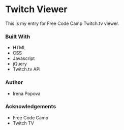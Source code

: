 #  Twitch Viewer
This is my entry for Free Code Camp Twitch.tv viewer.

###  Built With
+  HTML  
+  CSS  
+  Javascript  
+  jQuery  
+  Twitch.tv API  

###  Author
+  Irena Popova

###  Acknowledgements
+  Free Code Camp  
+  Twitch TV  
